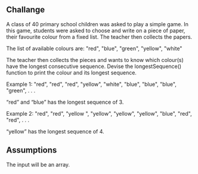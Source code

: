 ## Challange

A class of 40 primary school children was asked to play a simple game.
In this game, students were asked to choose and write on a piece of paper, their favourite colour from a fixed list.
The teacher then collects the papers.

The list of available colours are:
"red", "blue", "green", "yellow", "white"

The teacher then collects the pieces and wants to know which colour(s) have the longest consecutive sequence.
Devise the longestSequence() function to print the colour and its longest sequence.

Example 1:
"red", "red", "red", "yellow", "white", "blue", "blue", "blue", "green", . . .

“red” and “blue” has the longest sequence of 3.

Example 2:
"red", "red", "yellow ", "yellow", "yellow", "yellow", "blue", "red", "red", . . .

“yellow” has the longest sequence of 4.

## Assumptions

The input will be an array.
